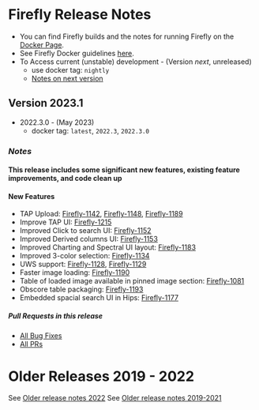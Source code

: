 # Firefly Release Notes

- You can find Firefly builds and the notes for running Firefly on the [Docker Page](https://hub.docker.com/r/ipac/firefly).
- See Firefly Docker guidelines [here](firefly-docker.md).
- To Access current (unstable) development - (Version _next_, unreleased) 
  - use docker tag: `nightly`
  - [Notes on next version](next-release-details.md)

## Version 2023.1
- 2022.3.0 - (May 2023)
  - docker tag: `latest`, `2022.3`, `2022.3.0`

### _Notes_
#### This release includes some significant new features, existing feature improvements, and code clean up

#### New Features
- TAP Upload: [Firefly-1142](https://github.com/Caltech-IPAC/firefly/pull/1317), [Firefly-1148](https://github.com/Caltech-IPAC/firefly/pull/1331), [Firefly-1189](https://github.com/Caltech-IPAC/firefly/pull/1337)
- Improve TAP UI: [Firefly-1215](https://github.com/Caltech-IPAC/firefly/pull/1354)
- Improved Click to search UI:  [Firefly-1152](https://github.com/Caltech-IPAC/firefly/pull/1326)
- Improved Derived columns UI:  [Firefly-1153](https://github.com/Caltech-IPAC/firefly/pull/1330)
- Improved Charting and Spectral UI layout: [Firefly-1183](https://github.com/Caltech-IPAC/firefly/pull/1348)
- Improved 3-color selection: [Firefly-1134](https://github.com/Caltech-IPAC/firefly/pull/1310)
- UWS support: [Firefly-1128](https://github.com/Caltech-IPAC/firefly/pull/1308), [Firefly-1129](https://github.com/Caltech-IPAC/firefly/pull/1319)
- Faster image loading: [Firefly-1190](https://github.com/Caltech-IPAC/firefly/pull/1338)
- Table of loaded image available in pinned image section: [Firefly-1081](https://github.com/Caltech-IPAC/firefly/pull/1344)
- Obscore table packaging: [Firefly-1193](https://github.com/Caltech-IPAC/firefly/pull/1351)
- Embedded spacial search UI in Hips: [Firefly-1177](https://github.com/Caltech-IPAC/firefly/pull/1328) 

##### _Pull Requests in this release_
- [All Bug Fixes](https://github.com/caltech-ipac/firefly/pulls?q=is%3apr+milestone%3a2023.1+label%3abug)
- [All PRs](https://github.com/caltech-ipac/firefly/pulls?q=is%3apr++milestone%3a2023.1+)



# Older Releases 2019 - 2022
See [Older release notes 2022](older-release-notes-2022.md)
See [Older release notes 2019-2021](older-release-notes-2019-2021.md)
